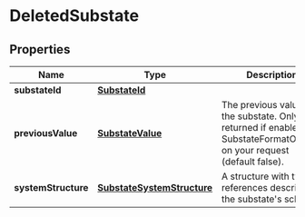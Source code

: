 

# DeletedSubstate


## Properties

| Name | Type | Description | Notes |
|------------ | ------------- | ------------- | -------------|
|**substateId** | [**SubstateId**](SubstateId.md) |  |  |
|**previousValue** | [**SubstateValue**](SubstateValue.md) | The previous value of the substate. Only returned if enabled in SubstateFormatOptions on your request (default false). |  [optional] |
|**systemStructure** | [**SubstateSystemStructure**](SubstateSystemStructure.md) | A structure with type references describing the substate&#39;s schema. |  |



